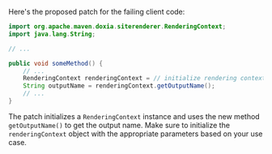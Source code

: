 Here's the proposed patch for the failing client code:
```java
import org.apache.maven.doxia.siterenderer.RenderingContext;
import java.lang.String;

// ...

public void someMethod() {
    // ...
    RenderingContext renderingContext = // initialize rendering context
    String outputName = renderingContext.getOutputName();
    // ...
}
```
The patch initializes a `RenderingContext` instance and uses the new method `getOutputName()` to get the output name. Make sure to initialize the `renderingContext` object with the appropriate parameters based on your use case.